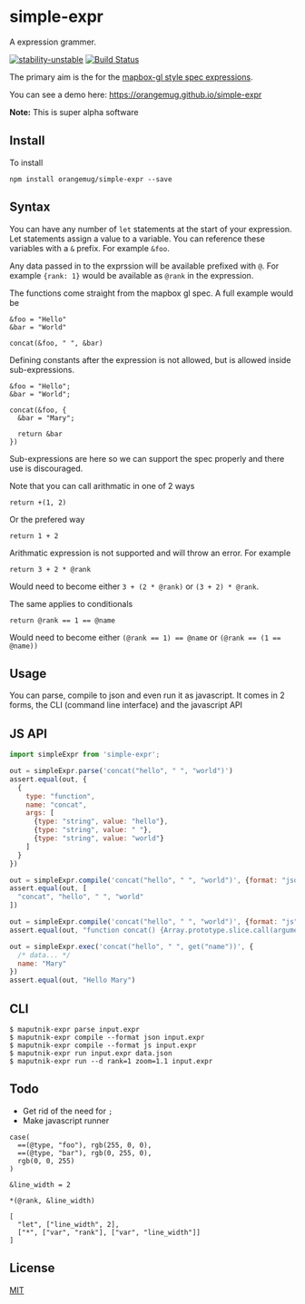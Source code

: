 # simple-expr
A expression grammer.

[![stability-unstable](https://img.shields.io/badge/stability-unstable-yellow.svg)][stability]
[![Build Status](https://circleci.com/gh/orangemug/simple-expr.png?style=shield)][circleci]

[stability]:   https://github.com/orangemug/stability-badges#unstable
[circleci]:    https://circleci.com/gh/orangemug/simple-expr


The primary aim is the for the [mapbox-gl style spec expressions](https://www.mapbox.com/mapbox-gl-js/style-spec#expressions).

You can see a demo here: <https://orangemug.github.io/simple-expr>

**Note:** This is super alpha software

## Install
To install

```
npm install orangemug/simple-expr --save
```


## Syntax
You can have any number of `let` statements at the start of your expression. Let statements assign a value to a variable. You can reference these variables with a `&` prefix. For example `&foo`.

Any data passed in to the exprssion will be available prefixed with `@`. For example `{rank: 1}` would be available as `@rank` in the expression.

The functions come straight from the mapbox gl spec. A full example would be

```
&foo = "Hello"
&bar = "World"

concat(&foo, " ", &bar)
```

Defining constants after the expression is not allowed, but is allowed inside sub-expressions.

```
&foo = "Hello";
&bar = "World";

concat(&foo, {
  &bar = "Mary";

  return &bar
})
```

Sub-expressions are here so we can support the spec properly and there use is discouraged.

Note that you can call arithmatic in one of 2 ways

```
return +(1, 2)
```

Or the prefered way 

```
return 1 + 2
```

Arithmatic expression is not supported and will throw an error. For example

```
return 3 + 2 * @rank
```

Would need to become either `3 + (2 * @rank)` or `(3 + 2) * @rank`.

The same applies to conditionals

```
return @rank == 1 == @name
```

Would need to become either `(@rank == 1) == @name` or `(@rank == (1 == @name))`





## Usage
You can parse, compile to json and even run it as javascript. It comes in 2 forms, the CLI (command line interface) and the javascript API

## JS API

```js
import simpleExpr from 'simple-expr';

out = simpleExpr.parse('concat("hello", " ", "world")')
assert.equal(out, {
  {
    type: "function",
    name: "concat",
    args: [
      {type: "string", value: "hello"},
      {type: "string", value: " "},
      {type: "string", value: "world"}
    ]
  }
})

out = simpleExpr.compile('concat("hello", " ", "world")', {format: "json"})
assert.equal(out, [
  "concat", "hello", " ", "world"
])

out = simpleExpr.compile('concat("hello", " ", "world")', {format: "js"})
assert.equal(out, "function concat() {Array.prototype.slice.call(arguments, 0).join("")}; function() {concat("Hello", " ", "world")}")

out = simpleExpr.exec('concat("hello", " ", get("name"))', {
  /* data... */
  name: "Mary"
})
assert.equal(out, "Hello Mary")
```


## CLI

```
$ maputnik-expr parse input.expr
$ maputnik-expr compile --format json input.expr
$ maputnik-expr compile --format js input.expr
$ maputnik-expr run input.expr data.json
$ maputnik-expr run --d rank=1 zoom=1.1 input.expr
```


## Todo

 - Get rid of the need for `;`
 - Make javascript runner


```
case(
  ==(@type, "foo"), rgb(255, 0, 0),
  ==(@type, "bar"), rgb(0, 255, 0),
  rgb(0, 0, 255)
)
```

```
&line_width = 2

*(@rank, &line_width)
```

```
[
  "let", ["line_width", 2],
  ["*", ["var", "rank"], ["var", "line_width"]]
]
```


## License
[MIT](LICENSE)


